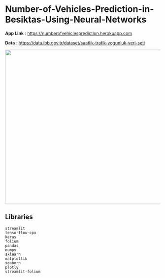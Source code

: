 # Number-of-Vehicles-Prediction-in-Besiktas-Using-Neural-Networks

**App Link** : https://numberofvehiclesprediction.herokuapp.com

**Data** : https://data.ibb.gov.tr/dataset/saatlik-trafik-yogunluk-veri-seti


<img src="capture.gif" width="900" height="500" />

## Libraries
```
streamlit
tensorflow-cpu
keras
folium
pandas
numpy
sklearn
matplotlib
seaborn
plotly
streamlit-folium
```
